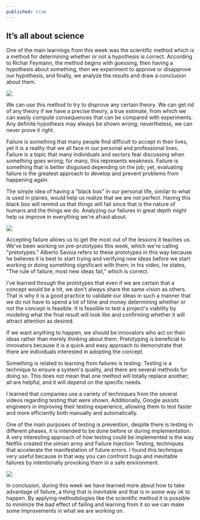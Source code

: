 ```yaml
---
published: true
---
```

## It’s all about science

One of the main learnings from this week was the scientific method which is a method for determining whether or not a hypothesis is correct. According to Richar Feymann, the method begins with guessing, then having a hypothesis about something, then we experiment to approve or disapprove our hypothesis, and finally, we analyze the results and draw a conclusion about them.  

![](https://i.ibb.co/WBwtGHG/Hypotesis.png)

We can use this method to try to disprove any certain theory. We can get rid of any theory if we have a precise theory, a true estimate, from which we can easily compute consequences that can be compared with experiments. Any definite hypothesis may always be shown wrong; nevertheless, we can never prove it right.  

Failure is something that many people find difficult to accept in their lives, yet it is a reality that we all face in our personal and professional lives. Failure is a topic that many individuals and sectors fear discussing when something goes wrong; for many, this represents weakness. Failure is something that is better disguised depending on the job; yet, evaluating failure is the greatest approach to develop and prevent problems from happening again.

The simple idea of having a "black box" in our personal life, similar to what is used in planes, would help us realize that we are not perfect. Having this black box will remind us that things will fail since that is the nature of humans and the things we do. Analyzing our failures in great depth might help us improve in everything we're afraid about.

![](https://i.ibb.co/MnssvnP/The-law-of-failure.png)

Accepting failure allows us to get the most out of the lessons it teaches us. We've been working on pre-prototypes this week, which we're calling "pretotypes." Alberto Savoia refers to these prototypes in this way because he believes it is best to start trying and verifying new ideas before we start working or doing something significant with them; in his video, he states, "The rule of failure, most new ideas fail," which is correct.  

I've learned through the prototypes that even if we are certain that a concept would be a hit, we don't always share the same vision as others. That is why it is a good practice to validate our ideas in such a manner that we do not have to spend a lot of time and money determining whether or not the concept is feasible. It is feasible to test a project's viability by modeling what the final result will look like and confirming whether it will attract attention as desired.  

If we want anything to happen, we should be innovators who act on their ideas rather than merely thinking about them.
Pretotyping is beneficial to innovators because it is a quick and easy approach to demonstrate that there are individuals interested in adopting the concept. 

Something is related to learning from failures is testing. Testing is a technique to ensure a system's quality, and there are several methods for doing so. This does not mean that one method will totally replace another; all are helpful, and it will depend on the specific needs.  

I learned that companies use a variety of techniques from the several videos regarding testing that were shown. Additionally, Google assists engineers in improving their testing experience, allowing them to test faster and more efficiently both manually and automatically.  

One of the main purposes of testing is prevention, despite there is testing in different phases, it is intended to be done before or during implementation. A very interesting approach of how testing could be implemented is the way Netflix created the simian army and Failure Injection Testing, techniques that accelerate the manifestation of future errors. I found this technique very useful because in that way you can confront bugs and inevitable failures by intentionally provoking them in a safe environment.  

![](https://i.ibb.co/WnRRGc5/The-right-it.png)

In conclusion, during this week we have learned more about how to take advantage of failure, a thing that is inevitable and that is in some way ok to happen. By applying methodologies like the scientific method it is possible to minimize the bad effect of failing and learning from it so we can make some improvements in what we are working on.
